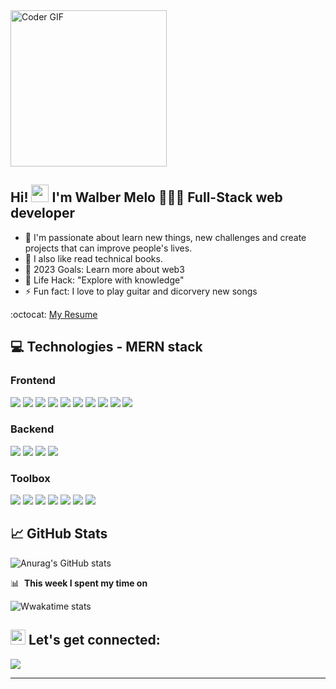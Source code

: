<img src="https://media.giphy.com/media/SWoSkN6DxTszqIKEqv/giphy.gif" alt="Coder GIF" width="250">

## Hi! <img src="https://media.giphy.com/media/hvRJCLFzcasrR4ia7z/giphy.gif" width="28px" height="28px">  I'm Walber Melo 👨🏻‍💻  Full-Stack web developer   

- 🚀  I'm passionate about learn new things, new challenges and create projects that can improve people's lives.
- 👀  I also like read technical books.  
- 🎯  2023 Goals: Learn more about web3
- 🧭  Life Hack: "Explore with knowledge" 
- ⚡   Fun fact: I love to play guitar and dicorvery new songs

:octocat: [My Resume](https://drive.google.com/file/d/1uxq1shtoVfoD8D4sD5MHN3drGVA50vlz/view?usp=sharing)

## :computer: Technologies - MERN stack

<h3>Frontend</h3>
 <p align="left">
<img src="https://img.shields.io/badge/html5%20-%23E34F26.svg?&style=for-the-badge&logo=html5&logoColor=white"/>
<img src="https://img.shields.io/badge/css3%20-%231572B6.svg?&style=for-the-badge&logo=css3&logoColor=white"/>
<img src="https://img.shields.io/badge/Sass-CC6699?style=for-the-badge&logo=sass&logoColor=white"/>
<img src="https://img.shields.io/badge/Bootstrap-563D7C?style=for-the-badge&logo=bootstrap&logoColor=white"/> 
<img src="https://img.shields.io/badge/styled--components-DB7093?style=for-the-badge&logo=styled-components&logoColor=white"/> 
<img src="https://img.shields.io/badge/javascript%20-%23323330.svg?&style=for-the-badge&logo=javascript&logoColor=%23F7DF1E"/>
<img src="https://img.shields.io/badge/TypeScript-007ACC?style=for-the-badge&logo=typescript&logoColor=white"/>
<img src="https://img.shields.io/badge/React-20232A?style=for-the-badge&logo=react&logoColor=61DAFB"/>
<img src="https://img.shields.io/badge/Redux-593D88?style=for-the-badge&logo=redux&logoColor=white"/>
<img src="https://img.shields.io/badge/Vite-B73BFE?style=for-the-badge&logo=vite&logoColor=FFD62E"/> 
 </p>

<h3>Backend</h3>
 <p align="left">
<img src="https://img.shields.io/badge/Node.js-339933?style=for-the-badge&logo=nodedotjs&logoColor=white"/> 
<img src="https://img.shields.io/badge/Express.js-000000?style=for-the-badge&logo=express&logoColor=white"/> 
<img src="https://img.shields.io/badge/MongoDB-4EA94B?style=for-the-badge&logo=mongodb&logoColor=white"/>
<img src="https://img.shields.io/badge/firebase-ffca28?style=for-the-badge&logo=firebase&logoColor=black"/> 

 </p>

<h3>Toolbox</h3>
 <p align="left">
 <img src="https://img.shields.io/badge/git%20-%23F05033.svg?&style=for-the-badge&logo=git&logoColor=white"/>
 <img src="https://img.shields.io/badge/Jest-C21325?style=for-the-badge&logo=jest&logoColor=white"/> 
 <img src="https://img.shields.io/badge/Cypress-17202C?style=for-the-badge&logo=cypress&logoColor=white"/> 
 <img src="https://img.shields.io/badge/Figma-F24E1E?style=for-the-badge&logo=figma&logoColor=white"/> 
 <img src="https://img.shields.io/badge/Miro-F7C922?style=for-the-badge&logo=Miro&logoColor=050036"/> 
 <img src="https://img.shields.io/badge/Postman-FF6C37?style=for-the-badge&logo=Postman&logoColor=white"/> 
 <img src="https://img.shields.io/badge/Swagger-85EA2D?style=for-the-badge&logo=Swagger&logoColor=white"/> 
  </p>

## &#x1f4c8; GitHub Stats
![Anurag's GitHub stats](https://github-readme-stats.vercel.app/api?username=walbermelo&show_icons=true&theme=discord_old_blurple)

<!--START_SECTION:waka-->
📊 &nbsp;**This week I spent my time on**

![Wwakatime stats](https://github-readme-stats-taupe-two.vercel.app/api/wakatime?username=walbermelo&hide_title=true&hide_border=true&langs_count=5&bg_color=00000000&text_color=777)

<!--END_SECTION:waka-->
 
## <img src="https://github.com/TheDudeThatCode/TheDudeThatCode/blob/master/Assets/Earth.gif" width="24px">  Let's get connected:

<a href="https://www.linkedin.com/in/walberdemelo">
  <img src="https://img.shields.io/badge/LinkedIn-0077B5?style=for-the-badge&logo=linkedin&logoColor=white">
</a>
<hr/>

